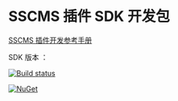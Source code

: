 ﻿# SSCMS 插件 SDK 开发包

[SSCMS 插件开发参考手册](https://sscms.com/docs/v7/plugin/)

SDK 版本 ：

[![Build status](https://ci.appveyor.com/api/projects/status/dv89ciqao5u9fjgv/branch/master?svg=true)](https://ci.appveyor.com/project/starlying/siteserver-plugin/branch/master)

[![NuGet](https://img.shields.io/nuget/v/SSCMS.svg)](https://www.nuget.org/packages/SSCMS)
